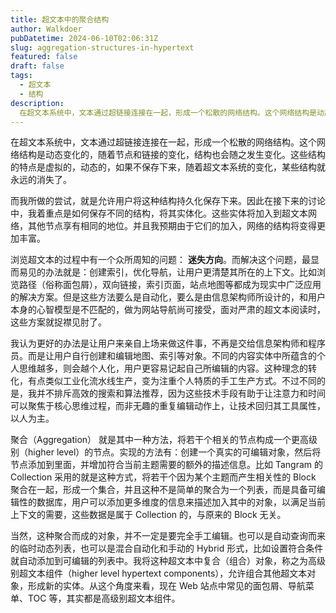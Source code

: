 ```yaml
---
title: 超文本中的聚合结构
author: Walkdoer
pubDatetime: 2024-06-10T02:06:31Z
slug: aggregation-structures-in-hypertext
featured: false
draft: false
tags:
  - 超文本
  - 结构
description:
  在超文本系统中，文本通过超链接连接在一起，形成一个松散的网络结构。这个网络结构是动态变化的，随着节点和链接的变化，结构也会随之发生变化。这些结构的特点是虚拟的，动态的，如果不保存下来，随着超文本系统的变化，某些结构就永远的消失了。
---
```



在超文本系统中，文本通过超链接连接在一起，形成一个松散的网络结构。这个网络结构是动态变化的，随着节点和链接的变化，结构也会随之发生变化。这些结构的特点是虚拟的，动态的，如果不保存下来，随着超文本系统的变化，某些结构就永远的消失了。

而我所做的尝试，就是允许用户将这种结构持久化保存下来。因此在接下来的讨论中，我着重点是如何保存不同的结构，将其实体化。这些实体将加入到超文本网络，其他节点享有相同的地位。并且我预期由于它们的加入，网络的结构将变得更加丰富。

浏览超文本的过程中有一个众所周知的问题： **迷失方向**。而解决这个问题，最显而易见的办法就是：创建索引，优化导航，让用户更清楚其所在的上下文。比如浏览路径（俗称面包屑），双向链接，索引页面，站点地图等都成为现实中广泛应用的解决方案。但是这些方法要么是自动化，要么是由信息架构师所设计的，和用户本身的心智模型是不匹配的，做为网站导航尚可接受，面对严肃的超文本阅读时，这些方案就捉襟见肘了。

我认为更好的办法是让用户来亲自上场来做这件事，不再是交给信息架构师和程序员。而是让用户自行创建和编辑地图、索引等对象。不同的内容实体中所蕴含的个人思维越多，则会越个人化，用户更容易记起自己所编辑的内容。这种理念的转化，有点类似工业化流水线生产，变为注重个人特质的手工生产方式。不过不同的是，我并不排斥高效的搜索和算法推荐，因为这些技术手段有助于让注意力和时间可以聚焦于核心思维过程，而非无趣的重复编辑动作上，让技术回归其工具属性，以人为主。

聚合（Aggregation） 就是其中一种方法，将若干个相关的节点构成一个更高级别（higher level）的节点。实现的方法有：创建一个真实的可编辑对象，然后将节点添加到里面，并增加符合当前主题需要的额外的描述信息。比如 Tangram 的 Collection 采用的就是这种方式，将若干个因为某个主题而产生相关性的 Block 聚合在一起，形成一个集合，并且这种不是简单的聚合为一个列表，而是具备可编辑性的数据库，用户可以添加更多维度的信息来描述加入其中的对象，以满足当前上下文的需要，这些数据是属于 Collection 的，与原来的 Block 无关。

当然，这种聚合而成的对象，并不一定是要完全手工编辑。也可以是自动查询而来的临时动态列表，也可以是混合自动化和手动的 Hybrid 形式，比如设置符合条件就自动添加到可编辑的列表中。我将这种超文本中复合（组合）对象，称之为高级别超文本组件（higher level hypertext components），允许组合其他超文本对象，形成新的实体。从这个角度来看，现在 Web 站点中常见的面包屑、导航菜单、TOC 等，其实都是高级别超文本组件。

